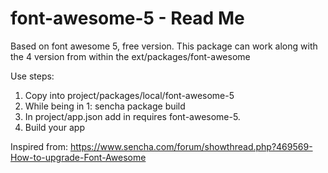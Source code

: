# font-awesome-5 - Read Me

Based on font awesome 5, free version. This package can work along with the 4 version from within the ext/packages/font-awesome

Use steps:

1. Copy into project/packages/local/font-awesome-5
2. While being in 1: sencha package build
3. In project/app.json add in requires font-awesome-5.
4. Build your app

Inspired from:
https://www.sencha.com/forum/showthread.php?469569-How-to-upgrade-Font-Awesome